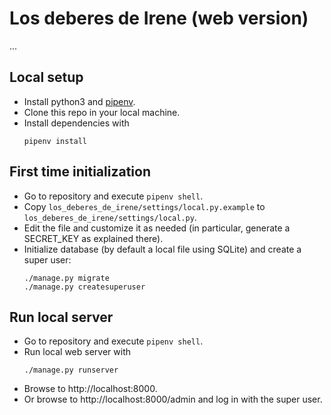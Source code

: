 # Los deberes de Irene (web version)

...

## Local setup

* Install python3 and [pipenv](https://pipenv.pypa.io/).
* Clone this repo in your local machine.
* Install dependencies with
  ```
  pipenv install
  ```

## First time initialization

* Go to repository and execute `pipenv shell`.
* Copy `los_deberes_de_irene/settings/local.py.example` to `los_deberes_de_irene/settings/local.py`.
* Edit the file and customize it as needed (in particular, generate a SECRET_KEY as explained there).
* Initialize database (by default a local file using SQLite) and create a super user:
  ```
  ./manage.py migrate
  ./manage.py createsuperuser
  ```

## Run local server

* Go to repository and execute `pipenv shell`.
* Run local web server with
  ```
  ./manage.py runserver
  ```
* Browse to http://localhost:8000.
* Or browse to http://localhost:8000/admin and log in with the super user.

